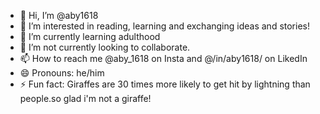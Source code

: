 - 👋 Hi, I’m @aby1618
- 👀 I’m interested in reading, learning and exchanging ideas and stories! 
- 🌱 I’m currently learning adulthood
- 💞️ I’m not currently looking to collaborate. 
- 📫 How to reach me @aby_1618 on Insta and @/in/aby1618/ on LikedIn
- 😄 Pronouns: he/him
- ⚡ Fun fact: Giraffes are 30 times more likely to get hit by lightning than people.so glad i'm not a giraffe!

<!---
aby1618/aby1618 is a ✨ special ✨ repository because its `README.md` (this file) appears on your GitHub profile.
You can click the Preview link to take a look at your changes.
--->
